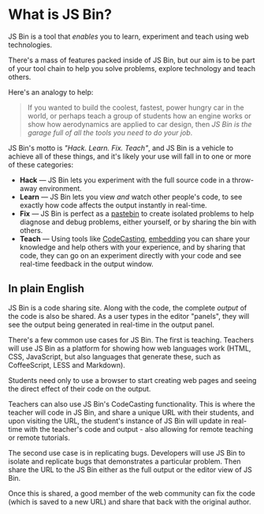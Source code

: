 # What is JS Bin?

JS Bin is a tool that *enables* you to learn, experiment and teach using web technologies.

There's a mass of features packed inside of JS Bin, but our aim is to be part of your tool chain to help you solve problems, explore technology and teach others.

Here's an analogy to help:

> If you wanted to build the coolest, fastest, power hungry car in the world, or perhaps teach a group of students how an engine works or show how aerodynamics are applied to car design, then *JS Bin is the garage full of all the tools you need to do your job*.

JS Bin's motto is *"Hack. Learn. Fix. Teach"*, and JS Bin is a vehicle to achieve all of these things, and it's likely your use will fall in to one or more of these categories:

* **Hack** — JS Bin lets you experiment with the full source code in a throw-away environment.
* **Learn** — JS Bin lets you view *and* watch other people's code, to see exactly how code affects the output instantly in real-time.
* **Fix** — JS Bin is perfect as a [pastebin](http://en.wikipedia.org/wiki/Pastebin) to create isolated problems to help diagnose and debug problems, either yourself, or by sharing the bin with others.
* **Teach** — Using tools like [CodeCasting](/help/what-is-codecasting), [embedding](http://localhost:9000/help/how-can-i-embed-jsbin) you can share your knowledge and help others with your experience, and by sharing that code, they can go on an experiment directly with your code and see real-time feedback in the output window.

## In plain English

JS Bin is a code sharing site. Along with the code, the complete *output* of the code is also be shared. As a user types in the editor "panels", they will see the output being generated in real-time in the output panel.

There's a few common use cases for JS Bin. The first is teaching. Teachers will use JS Bin as a platform for showing how web languages work (HTML, CSS, JavaScript, but also languages that generate these, such as CoffeeScript, LESS and Markdown).

Students need only to use a browser to start creating web pages and seeing the direct effect of their code on the output.

Teachers can also use JS Bin's CodeCasting functionality. This is where the teacher will code in JS Bin, and share a unique URL with their students, and upon visiting the URL, the student's instance of JS Bin will update in real-time with the teacher's code and output - also allowing for remote teaching or remote tutorials.

The second use case is in replicating bugs. Developers will use JS Bin to isolate and replicate bugs that demonstrates a particular problem. Then share the URL to the JS Bin either as the full output or the editor view of JS Bin.

Once this is shared, a good member of the web community can fix the code (which is saved to a new URL) and share that back with the original author.